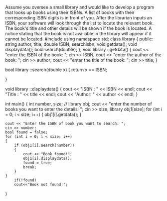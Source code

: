Assume you oversee a small library and would like to develop a program that looks up books using their ISBNs. A list of books with their corresponding ISBN digits is in front of you. After the librarian inputs an ISBN, your software will look through the list to locate the relevant book.  The book's title and other details will be shown if the book is located. A notice stating that the book is not available in the library will appear if it cannot be located.
#include <iostream>
using namespace std;
class library
{
public:
    string author, title;
    double ISBN, searchisbn;
    void getdata();
    void displaydata();
    bool search(double);
};
void library ::getdata()
{
    cout << "enter the ISBN of the book: ";
    cin >> ISBN;
    cout << "enter the author of the book: ";
    cin >> author;
    cout << "enter the title of the book: ";
    cin >> title;
}

bool library ::search(double x)
{
    return x == ISBN;
    
}

void library ::displaydata()
{
    cout << "ISBN : " << ISBN << endl;
    cout << "Title : " << title << endl;
    cout << "Author: " << author << endl;
}

int main()
{
    int number, size;
    // library obj;
    cout << "enter the number of books you want to enter the details: ";
    cin >> size;
    library obj1[size];
    for (int i = 0; i < size; i++)
    {
        obj1[i].getdata();
    }

    cout << "Enter the ISBN of book you want to search: ";
    cin >> number;
    bool found = false;
    for (int i = 0; i < size; i++)
    {
        if (obj1[i].search(number))
        {
            cout << "Book found!";
            obj1[i].displaydata();
            found = true;
            break;
        }
    }
        if(!found)
        cout<<"Book not found!";
}
